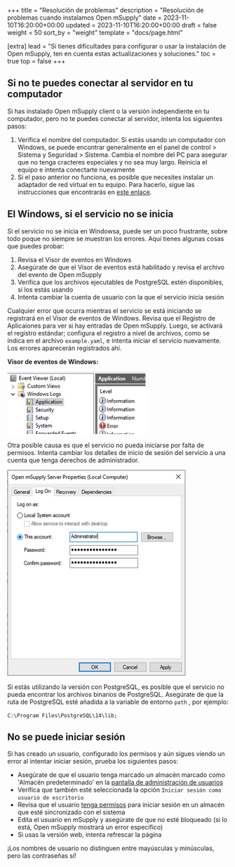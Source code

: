 +++
title = "Resolución de problemas"
description = "Resolución de problemas cuando instalamos Open mSupply"
date = 2023-11-10T16:20:00+00:00
updated = 2023-11-10T16:20:00+00:00
draft = false
weight = 50
sort_by = "weight"
template = "docs/page.html"

[extra]
lead = "Si tienes dificultades para configurar o usar la instalación de Open mSupply, ten en cuenta estas actualizaciones y soluciones."
toc = true
top = false
+++


## Si no te puedes conectar al servidor en tu computador
Si has instalado Open mSupply client o la versión independiente en tu computador, pero no te puedes conectar al servidor, intenta los siguientes pasos: 

1. Verifica el nombre del computador. Si estás usando un computador con Windows, se puede encontrar generalmente en el panel de control > Sistema y Seguridad > Sistema. Cambia el nombre del PC para asegurar que no tenga cracteres especiales y no sea muy largo. Reinicia el equipo e intenta conectarte nuevamente
2. Si el paso anterior no funciona, es posible que necesites instalar un adaptador de red virtual en tu equipo. Para hacerlo, sigue las instrucciones que encontrarás en [este enlace](https://learn.microsoft.com/en-us/troubleshoot/windows-server/networking/install-microsoft-loopback-adapter#method-2). 

## El Windows, si el servicio no se inicia

Si el servicio no se inicia en Windowsa, puede ser un poco frustrante, sobre todo poque no siempre se muestran los errores. 
Aquí tienes algunas cosas que puedes probar:
1. Revisa el Visor de eventos en Windows
2. Asegúrate de que el Visor de eventos está habilitado y revisa el archivo del evento de Open mSupply
3. Verifica que los archivos ejecutables de PostgreSQL estén disponibles, si los estás usando
4. Intenta cambiar la cuenta de usuario con la que el servicio inicia sesión

Cualquier error que ocurra mientras el servicio se está iniciando se registrará en el Visor de eventos de Windows. Revisa que el Registro de Aplicaiones para ver si hay entradas de Open mSupply. Luego, se activará el registro estándar; configura el registro a nivel de archivos, como se indica en el archivo `example.yaml`, e intenta iniciar el servicio nuevamente. Los errores aparecerán registrados ahí. 

**Visor de eventos de Windows:**

![Event viewer](images/event_viewer.png)

Otra posible causa es que el servicio no pueda iniciarse por falta de permisos. Intenta cambiar los detalles de inicio de sesión del servicio a una cuenta que tenga derechos de administrador.

![Service login](images/service_login.png)

Si estás utilizando la versión con PostgreSQL, es posible que el servicio no pueda encontrar los archivos binarios de PostgreSQL. Asegúrate de que la ruta de PostgreSQL esté añadida a la variable de entorno `path` , por ejemplo:
```
C:\Program Files\PostgreSQL\14\lib;
```

## No se puede iniciar sesión

Si has creado un usuario, configurado los permisos y aún sigues viendo un error al intentar iniciar sesión, prueba los siguientes pasos:
* Asegúrate de que el usuario tenga marcado un almacén marcado como 'Almacén predeterminado' en la [pantalla de administración de usuarios](https://docs.msupply.org.nz/admin:managing_users#login_rights_tab)
* Verifica que también esté seleccionada la opción `Iniciar sesión como usuario de escritorio`
* Revisa que el usuario [tenga permisos](https://docs.msupply.org.nz/admin:managing_users#permissions_tabs) para iniciar sesión en un almacén que esté sincronizado con el sistema
* Edita el usuario en mSupply y asegúrate de que no esté bloqueado (si lo está, Open mSupply mostrará un error específico)
* Si usas la versión web, intenta refrescar la página

<div class="note">¡Los nombres de usuario no distinguen entre mayúsculas y minúsculas, pero las contraseñas sí!</div>